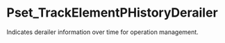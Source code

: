# Pset_TrackElementPHistoryDerailer

Indicates derailer information over time for operation management.
